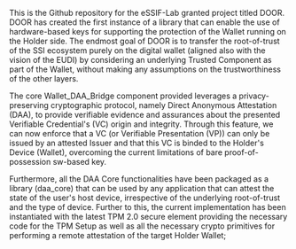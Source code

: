 This is the Github repository for the eSSIF-Lab granted project titled DOOR. DOOR has created the first instance of a library that can enable the use of hardware-based keys for supporting the protection of the Wallet running on the Holder side. The endmost goal of DOOR is to transfer the root-of-trust of the SSI ecosystem purely on the digital wallet (aligned also with the vision of the EUDI) by considering an underlying Trusted Component as part of the Wallet, without making any assumptions on the trustworthiness of the other layers.

The core Wallet_DAA_Bridge component provided leverages a privacy-preserving cryptographic protocol, namely Direct Anonymous Attestation (DAA), to provide verifiable evidence and assurances about the presented Verifiable Credential's (VC) origin and integrity. Through this feature, we can now enforce that a VC (or Verifiable Presentation (VP)) can only be issued by an attested Issuer and that this VC is binded to the Holder's Device (Wallet), overcoming the current limitations of bare proof-of-possession sw-based key.

Furthermore, all the DAA Core functionalities have been packaged as a library (daa_core) that can be used by any application that can attest the state of the user's host device, irrespective of the underlying root-of-trust and the type of device. Further to this, the current implementation has been instantiated with the latest TPM 2.0 secure element providing the necessary code for the TPM Setup as well as all the necessary crypto primitives for performing a remote attestation of the target Holder Wallet;
